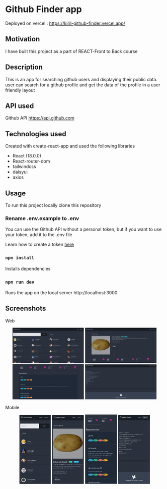 # Github Finder app

Deployed on vercel : https://kiril-github-finder.vercel.app/

## Motivation

I have built this project as a part of REACT-Front to Back course

## Description

This is an app for searching github users and displaying their public data.
user can search for a github profile and get the data of the profile in a user friendly layout

## API used

Github API
https://api.github.com

## Technologies used

Created with create-react-app and used the following libraries

- React (18.0.0)
- React-router-dom
- tailwindcss
- daisyui
- axios

## Usage

To run this project locally clone this repository

### Rename .env.example to .env

You can use the Github API without a personal token, but if you want to use your token, add it to the .env file

Learn how to create a token [here](https://docs.github.com/en/authentication/keeping-your-account-and-data-secure/creating-a-personal-access-token)

### `npm install`

Installs dependencies

### `npm run dev`

Runs the app on the local server http://localhost:3000.<br>

## Screenshots

Web

<p align="center">  
      <img alt="home" src="/public/assest/screenshots/home.PNG" width="45%">
      <img alt="user1" src="/public/assest/screenshots/user1.PNG" width="45%">
      <img alt="user2" src="/public/assest/screenshots/user2.PNG" width="45%">
      <img alt="about" src="/public/assest/screenshots/about.PNG" width="45%">
      
</p>
Mobile
<p align="center">  
      <img alt="home-mobile" src="/public/assest/screenshots/homemobile.PNG" width="20%">
      <img alt="user1-mobile" src="/public/assest/screenshots/user1mobile.PNG" width="20%">
      <img alt="user2-mobile" src="/public/assest/screenshots/user2mobile.PNG" width="20%">
      <img alt="about-mobile" src="/public/assest/screenshots/aboutmobile.PNG" width="20%">
      
   
</p>
